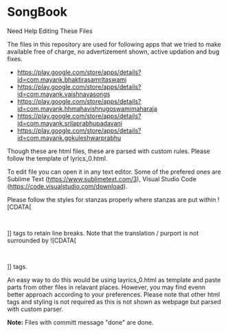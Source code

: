 # SongBook
Need Help Editing These Files

The files in this repository are used for following apps that we tried to make available free of charge, no advertizement shown, active updation and bug fixes.

- https://play.google.com/store/apps/details?id=com.mayank.bhaktirasamritaswami
- https://play.google.com/store/apps/details?id=com.mayank.vaishnavasongs
- https://play.google.com/store/apps/details?id=com.mayank.hhmahavishnugoswamimaharaja
- https://play.google.com/store/apps/details?id=com.mayank.srilaprabhupadavani
- https://play.google.com/store/apps/details?id=com.mayank.gokuleshwarprabhu

Though these are html files, these are parsed with custom rules. Please follow the template of lyrics_0.html.

To edit file you can open it in any text editor. Some of the prefered ones are Sublime Text (https://www.sublimetext.com/3), Visual Studio Code (https://code.visualstudio.com/download).

Please follow the styles for stanzas properly where stanzas are put within ![CDATA[<pre> </pre>]] tags to retain line breaks. Note that the translation / purport is not surrounded by ![CDATA[<pre> </pre>]] tags.

An easy way to do this would be using layrics_0.html as template and paste parts from other files in relavant places. However, you may find evenn better approach according to your preferences. Please note that other html tags and styling is not required as this is not shown as webpage but parsed with custom parser.

**Note:** Files with committ message "done" are done.
 
